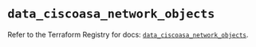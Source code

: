 # `data_ciscoasa_network_objects`

Refer to the Terraform Registry for docs: [`data_ciscoasa_network_objects`](https://registry.terraform.io/providers/ciscodevnet/ciscoasa/1.3.0/docs/data-sources/network_objects).
